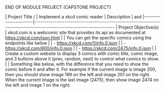 END OF MODULE PROJECT (CAPSTONE PROJECT)

| Project Title /      | Implement a xkcd comic reader
| Description          | asd
|----------------------|----------------------------------------------------------------------------------------------------------------------
| Project Objective(s) | xkcd.com is a webcomic site that provides its api as documented at https://xkcd.com/json.html
|                      | You can get the specific comics using the endpoints like below
|                      | - https://xkcd.com/1/info.0.json
|                      | - https://xkcd.com/600/info.0.json
|                      | - https://xkcd.com/2475/info.0.json
|                      | Create a custom website to display 3 comics with comic title, comic image, and 3 buttons above it (prev, random, next) to control what comics to show.
|                      | Something like below, with the difference that you need to show the comic before it and after it. For example if the current image is image 200, then you should show image 199 on the left and image 201 on the right. When the current image is the last image (2475), then show image 2474 on the left and image 1 on the right.
